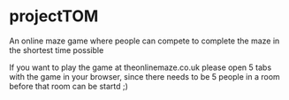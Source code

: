 # projectTOM
An online maze game where people can compete to complete the maze in the shortest time possible

If you want to play the game at theonlinemaze.co.uk please open 5 tabs with the game in your browser, since there needs to be 5 people in a room before that room can be startd ;)
